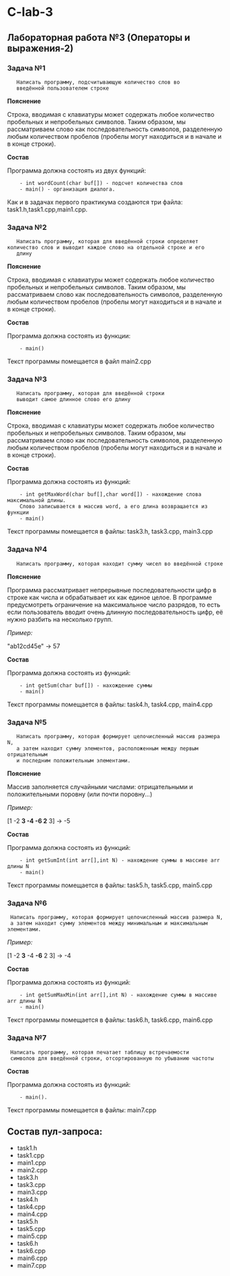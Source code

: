 # C-lab-3

## Лабораторная работа №3 (Операторы и выражения-2)

### Задача №1

```
   Написать программу, подсчитывающую количество слов во 
   введённой пользователем строке
```

**Пояснение**

Строка, вводимая с клавиатуры может содержать любое количество пробельных и непробельных символов. Таким образом, мы рассматриваем слово как последовательность символов, разделенную любым количеством пробелов (пробелы могут находиться и в начале и в конце строки).

**Состав**

Программа должна состоять из двух функций:

```
    - int wordCount(char buf[]) - подсчет количества слов
    - main() - организация диалога.
```

Как и в задачах первого практикума создаются три файла: task1.h,task1.cpp,main1.cpp.

### Задача №2

```
   Написать программу, которая для введённой строки определяет количество слов и выводит каждое слово на отдельной строке и его
   длину
```

**Пояснение**

Строка, вводимая с клавиатуры может содержать любое количество пробельных и непробельных символов. Таким образом, мы рассматриваем слово как последовательность символов, разделенную любым количеством пробелов (пробелы могут находиться и в начале и в конце строки).

**Состав**

Программа должна состоять из  функции:

```
    - main()
```

Текст программы помещается в файл main2.cpp

### Задача №3

```
   Написать программу, которая для введённой строки 
   выводит самое длинное слово его длину
```

**Пояснение**

Строка, вводимая с клавиатуры может содержать любое количество пробельных и непробельных символов. Таким образом, мы рассматриваем слово как последовательность символов, разделенную любым количеством пробелов (пробелы могут находиться и в начале и в конце строки).

**Состав**

Программа должна состоять из  функций:

```
    - int getMaxWord(char buf[],char word[]) - нахождение слова максимальной длины. 
    Слово записывается в массив word, а его длина возвращается из функции
    - main()
```
Текст программы помещается в файлы: task3.h, task3.cpp, main3.cpp

### Задача №4

```
   Написать программу, которая находит сумму чисел во введённой строке
```

**Пояснение**

Программа рассматривает непрерывные последовательности цифр в строке как
числа и обрабатывает их как единое целое. В программе предусмотреть ограничение на максимальное число разрядов, то есть если пользователь вводит очень длинную последовательность цифр, её нужно разбить на несколько групп.

*Пример:*

"ab12cd45e" -> 57

**Состав**

Программа должна состоять из  функций:

```
    - int getSum(char buf[]) - нахождение суммы
    - main()
```
Текст программы помещается в файлы: task4.h, task4.cpp, main4.cpp

### Задача №5

```
   Написать программу, которая формирует целочисленный массив размера N, 
   а затем находит сумму элементов, расположенным между первым отрицательным
   и последним положительным элементами.
```

**Пояснение**

Массив заполняется случайными числами: отрицательными и положительными поровну (или почти поровну...)

*Пример:*

[1 -2 **3 -4 -6 2** 3] -> -5

**Состав**

Программа должна состоять из  функций:

```
    - int getSumInt(int arr[],int N) - нахождение суммы в массиве arr длины N
    - main()
```
Текст программы помещается в файлы: task5.h, task5.cpp, main5.cpp

### Задача №6

```
 Написать программу, которая формирует целочисленный массив размера N, 
 а затем находит сумму элементов между минимальным и максимальным элементами.
```

*Пример:*

[1 -2 **3** -4 **-6** 2 3] -> -4

**Состав**

Программа должна состоять из  функций:

```
    - int getSumMaxMin(int arr[],int N) - нахождение суммы в массиве arr длины N
    - main()
```
Текст программы помещается в файлы: task6.h, task6.cpp, main6.cpp

### Задача №7

```
 Написать программу, которая печатает таблицу встречаемости 
 символов для введённой строки, отсортированную по убыванию частоты
```

**Состав**

Программа должна состоять из  функций:

```
    - main().
```
Текст программы помещается в файлы: main7.cpp

## Состав пул-запроса:

- task1.h
- task1.cpp
- main1.cpp
- main2.cpp
- task3.h
- task3.cpp
- main3.cpp
- task4.h
- task4.cpp
- main4.cpp
- task5.h
- task5.cpp
- main5.cpp
- task6.h
- task6.cpp
- main6.cpp
- main7.cpp


